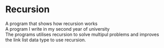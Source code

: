 # Recursion
A program that shows how recursion works <br/>
A program I write in my second year of university <br/>
The programs utilises recursion to solve multipul problems and improves the link list data type to use recursion. 
